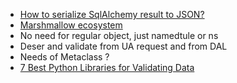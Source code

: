 - [How to serialize SqlAlchemy result to JSON?](https://stackoverflow.com/questions/5022066/how-to-serialize-sqlalchemy-result-to-json)
- [Marshmallow ecosystem](https://github.com/marshmallow-code/marshmallow/wiki/Ecosystem)
- No need for regular object, just namedtule or ns
- Deser and validate from UA request and from DAL
- Needs of Metaclass ?
- [7 Best Python Libraries for Validating Data](https://www.yeahhub.com/7-best-python-libraries-validating-data/)
